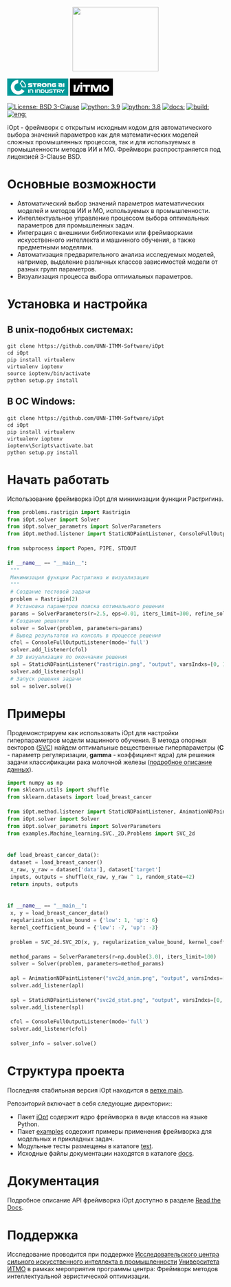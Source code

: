 <p align="center">
  <img src="/docs/iOpt_logo.png" width="200" height="150"/>
</p>

[![SAI](https://github.com/ITMO-NSS-team/open-source-ops/blob/master/badges/SAI_badge_flat.svg)](https://sai.itmo.ru/)
[![ITMO](https://github.com/ITMO-NSS-team/open-source-ops/blob/master/badges/ITMO_badge_flat_rus.svg)](https://en.itmo.ru/en/)

[![License: BSD 3-Clause](https://img.shields.io/badge/License-BSD%203--Clause-green)](LICENSE)
[![python: 3.9](https://img.shields.io/badge/python-3.9-44cc12?style=flat-square&logo=python)](https://www.python.org/downloads/release/python-390/)
[![python: 3.8](https://img.shields.io/badge/python-3.8-44cc12?style=flat-square&logo=python)](https://www.python.org/downloads/release/python-380/)
[![docs: ](https://readthedocs.org/projects/ebonite/badge/?style=flat-square)](https://iopt.readthedocs.io/ru/latest/)
[![build:](https://github.com/UNN-ITMM-Software/iOpt/actions/workflows/python-app.yml/badge.svg)](https://github.com/aimclub/iOpt/actions)
[![eng:](https://img.shields.io/badge/lang-en-red.svg)](README.md)



iOpt - фреймворк с открытым исходным кодом для автоматического выбора значений параметров как для математических моделей 
сложных промышленных процессов, так и для используемых в промышленности методов ИИ и МО. 
Фреймворк распространяется под лицензией 3-Clause BSD.

# **Основные возможности**
- Автоматический выбор значений параметров математических моделей и методов ИИ и МО, используемых в промышленности.
- Интеллектуальное управление процессом выбора оптимальных параметров для промышленных задач.
- Интеграция с внешними библиотеками или фреймворками искусственного интеллекта и машинного обучения, а также предметными моделями.
- Автоматизация предварительного анализа исследуемых моделей, например, выделение различных классов зависимостей модели от разных групп параметров.
- Визуализация процесса выбора оптимальных параметров.


# **Установка и настройка**

## В unix-подобных системах:

```
git clone https://github.com/UNN-ITMM-Software/iOpt
cd iOpt
pip install virtualenv
virtualenv ioptenv
source ioptenv/bin/activate
python setup.py install
```

## В ОС Windows:

```
git clone https://github.com/UNN-ITMM-Software/iOpt
cd iOpt
pip install virtualenv
virtualenv ioptenv
ioptenv\Scripts\activate.bat
python setup.py install
```


# **Начать работать**

Использование фреймворка iOpt для минимизации функции Растригина.

```python
from problems.rastrigin import Rastrigin
from iOpt.solver import Solver
from iOpt.solver_parametrs import SolverParameters
from iOpt.method.listener import StaticNDPaintListener, ConsoleFullOutputListener

from subprocess import Popen, PIPE, STDOUT

if __name__ == "__main__":
 """
 Минимизация функции Растригина и визуализация
 """
 # Создание тестовой задачи
 problem = Rastrigin(2)
 # Установка параметров поиска оптимального решения
 params = SolverParameters(r=2.5, eps=0.01, iters_limit=300, refine_solution=True)
 # Создание решателя
 solver = Solver(problem, parameters=params)
 # Вывод результатов на консоль в процессе решения
 cfol = ConsoleFullOutputListener(mode='full')
 solver.add_listener(cfol)
 # 3D визуализация по окончании решения
 spl = StaticNDPaintListener("rastrigin.png", "output", varsIndxs=[0, 1], mode="surface", calc="interpolation")
 solver.add_listener(spl)
 # Запуск решения задачи
 sol = solver.solve()
```

# **Примеры**

Продемонстрируем как использовать iOpt для настройки гиперпараметров модели машинного обучения.
В метода опорных векторов ([SVC](https://scikit-learn.org/stable/modules/generated/sklearn.svm.SVC.html)) найдем оптимальные 
вещественные гиперпараметры (**C** - параметр регуляризации, **gamma** - коэффициент ядра) для решения задачи классификации рака молочной железы
 ([подробное описание данных](https://archive.ics.uci.edu/ml/datasets/Breast+Cancer+Wisconsin+(Diagnostic))).

```python
import numpy as np
from sklearn.utils import shuffle
from sklearn.datasets import load_breast_cancer

from iOpt.method.listener import StaticNDPaintListener, AnimationNDPaintListener, ConsoleFullOutputListener
from iOpt.solver import Solver
from iOpt.solver_parametrs import SolverParameters
from examples.Machine_learning.SVC._2D.Problems import SVC_2d


def load_breast_cancer_data():
 dataset = load_breast_cancer()
 x_raw, y_raw = dataset['data'], dataset['target']
 inputs, outputs = shuffle(x_raw, y_raw ^ 1, random_state=42)
 return inputs, outputs


if __name__ == "__main__":
 x, y = load_breast_cancer_data()
 regularization_value_bound = {'low': 1, 'up': 6}
 kernel_coefficient_bound = {'low': -7, 'up': -3}

 problem = SVC_2d.SVC_2D(x, y, regularization_value_bound, kernel_coefficient_bound)

 method_params = SolverParameters(r=np.double(3.0), iters_limit=100)
 solver = Solver(problem, parameters=method_params)

 apl = AnimationNDPaintListener("svc2d_anim.png", "output", varsIndxs=[0, 1], toPaintObjFunc=False)
 solver.add_listener(apl)

 spl = StaticNDPaintListener("svc2d_stat.png", "output", varsIndxs=[0, 1], mode="surface", calc="interpolation")
 solver.add_listener(spl)

 cfol = ConsoleFullOutputListener(mode='full')
 solver.add_listener(cfol)

 solver_info = solver.solve()

```

# **Структура проекта**

Последняя стабильная версия iOpt находится в [ветке main](https://github.com/UNN-ITMM-Software/iOpt/tree/main). 

Репозиторий включает в себя следующие директории::
- Пакет [iOpt](https://github.com/UNN-ITMM-Software/iOpt/tree/main/iOpt) содержит ядро фреймворка  в виде  классов на языке Python.
- Пакет [examples](https://github.com/UNN-ITMM-Software/iOpt/tree/main/examples) содержит примеры применения фреймворка для модельных и прикладных задач.
- Модульные тесты размещены в каталоге [test](https://github.com/UNN-ITMM-Software/iOpt/tree/main/test).
- Исходные файлы документации находятся в каталоге [docs](https://github.com/UNN-ITMM-Software/iOpt/tree/main/docs).

# **Документация**

Подробное описание API фреймворка iOpt доступно в разделе [Read the Docs](https://iopt.readthedocs.io/ru/latest/).

# **Поддержка**

Исследование проводится при поддержке [Исследовательского центра сильного искусственного интеллекта в промышленности](https://sai.itmo.ru/) [Университета ИТМО](https://itmo.ru) в рамках мероприятия программы центра: Фреймворк методов интеллектуальной эвристической оптимизации.
